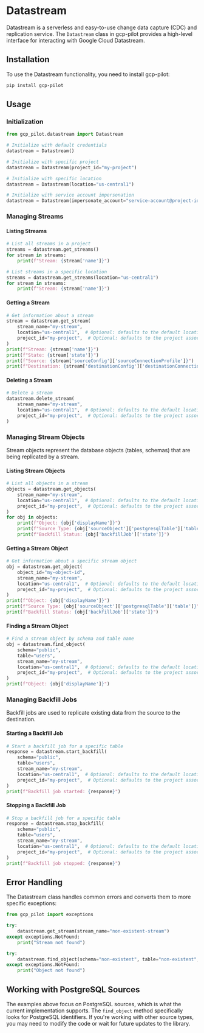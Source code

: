 # Datastream

Datastream is a serverless and easy-to-use change data capture (CDC) and replication service. The `Datastream` class in gcp-pilot provides a high-level interface for interacting with Google Cloud Datastream.

## Installation

To use the Datastream functionality, you need to install gcp-pilot:

```bash
pip install gcp-pilot
```

## Usage

### Initialization

```python
from gcp_pilot.datastream import Datastream

# Initialize with default credentials
datastream = Datastream()

# Initialize with specific project
datastream = Datastream(project_id="my-project")

# Initialize with specific location
datastream = Datastream(location="us-central1")

# Initialize with service account impersonation
datastream = Datastream(impersonate_account="service-account@project-id.iam.gserviceaccount.com")
```

### Managing Streams

#### Listing Streams

```python
# List all streams in a project
streams = datastream.get_streams()
for stream in streams:
    print(f"Stream: {stream['name']}")

# List streams in a specific location
streams = datastream.get_streams(location="us-central1")
for stream in streams:
    print(f"Stream: {stream['name']}")
```

#### Getting a Stream

```python
# Get information about a stream
stream = datastream.get_stream(
    stream_name="my-stream",
    location="us-central1",  # Optional: defaults to the default location
    project_id="my-project",  # Optional: defaults to the project associated with credentials
)
print(f"Stream: {stream['name']}")
print(f"State: {stream['state']}")
print(f"Source: {stream['sourceConfig']['sourceConnectionProfile']}")
print(f"Destination: {stream['destinationConfig']['destinationConnectionProfile']}")
```

#### Deleting a Stream

```python
# Delete a stream
datastream.delete_stream(
    stream_name="my-stream",
    location="us-central1",  # Optional: defaults to the default location
    project_id="my-project",  # Optional: defaults to the project associated with credentials
)
```

### Managing Stream Objects

Stream objects represent the database objects (tables, schemas) that are being replicated by a stream.

#### Listing Stream Objects

```python
# List all objects in a stream
objects = datastream.get_objects(
    stream_name="my-stream",
    location="us-central1",  # Optional: defaults to the default location
    project_id="my-project",  # Optional: defaults to the project associated with credentials
)
for obj in objects:
    print(f"Object: {obj['displayName']}")
    print(f"Source Type: {obj['sourceObject']['postgresqlTable']['table']}")
    print(f"Backfill Status: {obj['backfillJob']['state']}")
```

#### Getting a Stream Object

```python
# Get information about a specific stream object
obj = datastream.get_object(
    object_id="my-object-id",
    stream_name="my-stream",
    location="us-central1",  # Optional: defaults to the default location
    project_id="my-project",  # Optional: defaults to the project associated with credentials
)
print(f"Object: {obj['displayName']}")
print(f"Source Type: {obj['sourceObject']['postgresqlTable']['table']}")
print(f"Backfill Status: {obj['backfillJob']['state']}")
```

#### Finding a Stream Object

```python
# Find a stream object by schema and table name
obj = datastream.find_object(
    schema="public",
    table="users",
    stream_name="my-stream",
    location="us-central1",  # Optional: defaults to the default location
    project_id="my-project",  # Optional: defaults to the project associated with credentials
)
print(f"Object: {obj['displayName']}")
```

### Managing Backfill Jobs

Backfill jobs are used to replicate existing data from the source to the destination.

#### Starting a Backfill Job

```python
# Start a backfill job for a specific table
response = datastream.start_backfill(
    schema="public",
    table="users",
    stream_name="my-stream",
    location="us-central1",  # Optional: defaults to the default location
    project_id="my-project",  # Optional: defaults to the project associated with credentials
)
print(f"Backfill job started: {response}")
```

#### Stopping a Backfill Job

```python
# Stop a backfill job for a specific table
response = datastream.stop_backfill(
    schema="public",
    table="users",
    stream_name="my-stream",
    location="us-central1",  # Optional: defaults to the default location
    project_id="my-project",  # Optional: defaults to the project associated with credentials
)
print(f"Backfill job stopped: {response}")
```

## Error Handling

The Datastream class handles common errors and converts them to more specific exceptions:

```python
from gcp_pilot import exceptions

try:
    datastream.get_stream(stream_name="non-existent-stream")
except exceptions.NotFound:
    print("Stream not found")

try:
    datastream.find_object(schema="non-existent", table="non-existent", stream_name="my-stream")
except exceptions.NotFound:
    print("Object not found")
```

## Working with PostgreSQL Sources

The examples above focus on PostgreSQL sources, which is what the current implementation supports. The `find_object` method specifically looks for PostgreSQL identifiers. If you're working with other source types, you may need to modify the code or wait for future updates to the library.